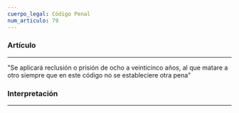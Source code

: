 ```yaml
---
cuerpo_legal: Código Penal
num_articulo: 79
---
```


### Artículo
---
"Se aplicará reclusión o prisión de ocho a veinticinco años, al que matare a otro siempre que en este código no se estableciere otra pena"

### Interpretación
---